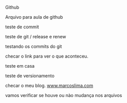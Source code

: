 Github

Arquivo para aula de github

teste de commit


teste de git / release e renew

testando os commits do git

checar o link para ver o que aconteceu.

teste em casa

teste de versionamento

checar o meu blog. www.marcoslima.com

vamos verificar se houve ou nào mudança nos arquivos
